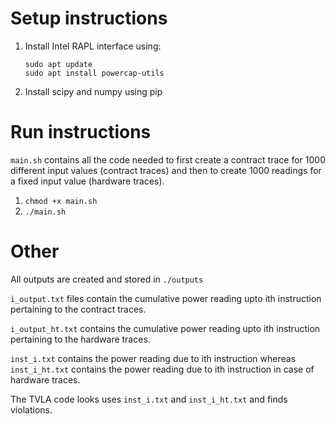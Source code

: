 # Setup instructions

1. Install Intel RAPL interface using:
    ```
    sudo apt update
    sudo apt install powercap-utils 
    ```
2. Install scipy and numpy using pip

# Run instructions

```main.sh``` contains all the code needed to first create a contract trace for 1000 different input values (contract traces) and then to create 1000 readings for a fixed input value (hardware traces).

1. ```chmod +x main.sh```
2. ```./main.sh```

# Other

All outputs are created and stored in ```./outputs```

```i_output.txt``` files contain the cumulative power reading upto ith instruction pertaining to the contract traces.

```i_output_ht.txt``` contains the cumulative power reading upto ith instruction pertaining to the hardware traces.

```inst_i.txt``` contains the power reading due to ith instruction whereas ```inst_i_ht.txt``` contains the power reading due to ith instruction in case of hardware traces.

The TVLA code looks uses ```inst_i.txt``` and ```inst_i_ht.txt``` and finds violations.
